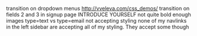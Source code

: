 transition on dropdown menus  http://vveleva.com/css_demos/
transition on fields 2 and 3 in signup page
INTRODUCE YOURSELF not quite bold enough
images
type=text vs type=email not accepting styling
none of my navlinks in the left sidebar are accepting all of my styling. They accept some though